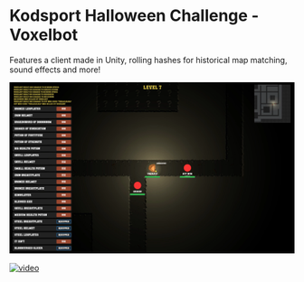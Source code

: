 Kodsport Halloween Challenge - Voxelbot
=======================================

Features a client made in Unity, rolling hashes for historical map matching, sound effects and more!

![screenshot](media/screenshot.png)

[![video](http://img.youtube.com/vi/OIKXNOMlYyE/0.jpg)](http://www.youtube.com/watch?v=OIKXNOMlYyE "Voxelbot Demo Video")